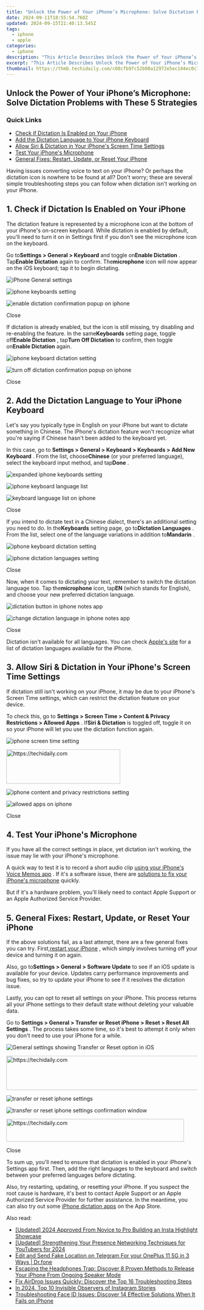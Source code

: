 ```yaml
---
title: "Unlock the Power of Your iPhone’s Microphone: Solve Dictation Problems with These 5 Strategies"
date: 2024-09-11T18:55:54.760Z
updated: 2024-09-15T21:40:13.545Z
tags:
  - iphone
  - apple
categories:
  - iphone
description: "This Article Describes Unlock the Power of Your iPhone’s Microphone: Solve Dictation Problems with These 5 Strategies"
excerpt: "This Article Describes Unlock the Power of Your iPhone’s Microphone: Solve Dictation Problems with These 5 Strategies"
thumbnail: https://thmb.techidaily.com/c08cfb9fc52b90a12972e5ec144ec0c7f63bc215d0f41358268b867a2994d1b8.jpg
---
```


## Unlock the Power of Your iPhone’s Microphone: Solve Dictation Problems with These 5 Strategies

### Quick Links

* [Check if Dictation Is Enabled on Your iPhone](https://www.makeuseof.com/fixes-dictation-not-working-on-iphone/#check-if-dictation-is-enabled-on-your-iphone)
* [Add the Dictation Language to Your iPhone Keyboard](https://www.makeuseof.com/fixes-dictation-not-working-on-iphone/#add-the-dictation-language-to-your-iphone-keyboard)
* [Allow Siri & Dictation in Your iPhone's Screen Time Settings](https://www.makeuseof.com/fixes-dictation-not-working-on-iphone/#allow-siri-amp-dictation-in-your-iphone-39-s-screen-time-settings)
* [Test Your iPhone's Microphone](https://www.makeuseof.com/fixes-dictation-not-working-on-iphone/#test-your-iphone-39-s-microphone)
* [General Fixes: Restart, Update, or Reset Your iPhone](https://www.makeuseof.com/fixes-dictation-not-working-on-iphone/#general-fixes-restart-update-or-reset-your-iphone)

 Having issues converting voice to text on your iPhone? Or perhaps the dictation icon is nowhere to be found at all? Don't worry; these are several simple troubleshooting steps you can follow when dictation isn't working on your iPhone.

## 1\. Check if Dictation Is Enabled on Your iPhone

 The dictation feature is represented by a microphone icon at the bottom of your iPhone's on-screen keyboard. While dictation is enabled by default, you'll need to turn it on in Settings first if you don't see the microphone icon on the keyboard.

 Go to**Settings > General > Keyboard** and toggle on**Enable Dictation** . Tap**Enable Dictation** again to confirm. The**microphone** icon will now appear on the iOS keyboard; tap it to begin dictating.

![iPhone General settings](https://static1.makeuseofimages.com/wordpress/wp-content/uploads/2023/10/iphone-general-settings.JPEG)

![iphone keyboards setting](https://static1.makeuseofimages.com/wordpress/wp-content/uploads/2024/01/iphone-keyboards-setting.jpeg)

![enable dictation confirmation popup on iphone](https://static1.makeuseofimages.com/wordpress/wp-content/uploads/2024/01/enable-dictation-confirmation-popup-on-iphone.PNG)

Close

 If dictation is already enabled, but the icon is still missing, try disabling and re-enabling the feature. In the same**Keyboards** setting page, toggle off**Enable Dictation** , tap**Turn Off Dictation** to confirm, then toggle on**Enable Dictation** again.

![iphone keyboard dictation setting](https://static1.makeuseofimages.com/wordpress/wp-content/uploads/2024/01/iphone-keyboard-dictation-setting.PNG)

![turn off dictation confirmation popup on iphone](https://static1.makeuseofimages.com/wordpress/wp-content/uploads/2024/01/turn-off-dictation-confirmation-popup-on-iphone.PNG)

Close

## 2\. Add the Dictation Language to Your iPhone Keyboard

 Let's say you typically type in English on your iPhone but want to dictate something in Chinese. The iPhone's dictation feature won't recognize what you're saying if Chinese hasn't been added to the keyboard yet.

 In this case, go to **Settings > General > Keyboard > Keyboards > Add New Keyboard** . From the list, choose**Chinese** (or your preferred language), select the keyboard input method, and tap**Done** .

![expanded iphone keyboards setting](https://static1.makeuseofimages.com/wordpress/wp-content/uploads/2024/01/expanded-iphone-keyboards-setting.PNG)

![iphone keyboard language list](https://static1.makeuseofimages.com/wordpress/wp-content/uploads/2024/01/iphone-keyboard-language-list.PNG)

![keyboard language list on iphone](https://static1.makeuseofimages.com/wordpress/wp-content/uploads/2024/01/keyboard-language-list-on-iphone.PNG)

Close

 If you intend to dictate text in a Chinese dialect, there's an additional setting you need to do. In the**Keyboards** setting page, go to**Dictation Languages** . From the list, select one of the language variations in addition to**Mandarin** .

![iphone keyboard dictation setting](https://static1.makeuseofimages.com/wordpress/wp-content/uploads/2024/01/iphone-keyboard-dictation-setting.PNG)

![iphone dictation languages setting](https://static1.makeuseofimages.com/wordpress/wp-content/uploads/2024/01/iphone-dictation-languages-setting.PNG)

Close

 Now, when it comes to dictating your text, remember to switch the dictation language too. Tap the**microphone** icon, tap**EN** (which stands for English), and choose your new preferred dictation language.

![dictation button in iphone notes app](https://static1.makeuseofimages.com/wordpress/wp-content/uploads/2024/01/dictation-button-in-iphone-notes-app.PNG)

![change dictation language in iphone notes app](https://static1.makeuseofimages.com/wordpress/wp-content/uploads/2024/01/change-dictation-language-in-iphone-notes-app.PNG)

Close

 Dictation isn't available for all languages. You can check [Apple's site](http://www.apple.com/ios/feature-availability/#quicktype-keyboard-dictation) for a list of dictation languages available for the iPhone.

## 3\. Allow Siri & Dictation in Your iPhone's Screen Time Settings

 If dictation still isn't working on your iPhone, it may be due to your iPhone's Screen Time settings, which can restrict the dictation feature on your device.

 To check this, go to **Settings > Screen Time > Content & Privacy Restrictions > Allowed Apps** . If**Siri & Dictation** is toggled off, toggle it on so your iPhone will let you use the dictation function again.

![iphone screen time setting](https://static1.makeuseofimages.com/wordpress/wp-content/uploads/2024/01/iphone-screen-time-setting.PNG)

<!-- affiliate ads begin -->
<a href="https://aligracehair.sjv.io/c/5597632/2135414/19272" target="_top" id="2135414">
  <img src="//a.impactradius-go.com/display-ad/19272-2135414" border="0" alt="https://techidaily.com" width="300" height="90"/>
</a>
<img height="0" width="0" src="https://aligracehair.sjv.io/i/5597632/2135414/19272" style="position:absolute;visibility:hidden;" border="0" />
<!-- affiliate ads end -->

![iphone content and privacy restrictions setting](https://static1.makeuseofimages.com/wordpress/wp-content/uploads/2024/01/iphone-content-and-privacy-restrictions-setting.PNG)

![allowed apps on iphone](https://static1.makeuseofimages.com/wordpress/wp-content/uploads/2024/01/allowed-apps-on-iphone.PNG)

Close

## 4\. Test Your iPhone's Microphone

 If you have all the correct settings in place, yet dictation isn't working, the issue may lie with your iPhone's microphone.

 A quick way to test it is to record a short audio clip [using your iPhone's Voice Memos app](https://www.makeuseof.com/voice-memos-app-guide-iphone/) . If it's a software issue, there are [solutions to fix your iPhone's microphone](https://www.makeuseof.com/iphone-microphone-fixes/) quickly.

 But if it's a hardware problem, you'll likely need to contact Apple Support or an Apple Authorized Service Provider.

## 5\. General Fixes: Restart, Update, or Reset Your iPhone

 If the above solutions fail, as a last attempt, there are a few general fixes you can try. First,[restart your iPhone](https://www.makeuseof.com/how-to-restart-any-iphone-even-if-the-buttons-are-broken/) , which simply involves turning off your device and turning it on again.

 Also, go to**Settings > General > Software Update** to see if an iOS update is available for your device. Updates carry performance improvements and bug fixes, so try to update your iPhone to see if it resolves the dictation issue.

 Lastly, you can opt to reset all settings on your iPhone. This process returns all your iPhone settings to their default state without deleting your valuable data.

 Go to **Settings > General > Transfer or Reset iPhone > Reset > Reset All Settings** . The process takes some time, so it's best to attempt it only when you don't need to use your iPhone for a while.

![General settings showing Transfer or Reset option in iOS](https://static1.makeuseofimages.com/wordpress/wp-content/uploads/2023/09/general-settings-showing-transfer-or-reset-option-in-ios.jpeg)

<!-- affiliate ads begin -->
<a href="https://ephamedtechinc.pxf.io/c/5597632/2136617/26400" target="_top" id="2136617">
  <img src="//a.impactradius-go.com/display-ad/26400-2136617" border="0" alt="https://techidaily.com" width="728" height="90"/>
</a>
<img height="0" width="0" src="https://ephamedtechinc.pxf.io/i/5597632/2136617/26400" style="position:absolute;visibility:hidden;" border="0" />
<!-- affiliate ads end -->

![transfer or reset iphone settings](https://static1.makeuseofimages.com/wordpress/wp-content/uploads/2023/09/img_7384.JPEG)

![transfer or reset iphone settings confirmation window](https://static1.makeuseofimages.com/wordpress/wp-content/uploads/2023/09/img_7385.JPEG)

<!-- affiliate ads begin -->
<a href="https://25home.pxf.io/c/5597632/2123480/16836" target="_top" id="2123480">
  <img src="//a.impactradius-go.com/display-ad/16836-2123480" border="0" alt="https://techidaily.com" width="468" height="60"/>
</a>
<img height="0" width="0" src="https://25home.pxf.io/i/5597632/2123480/16836" style="position:absolute;visibility:hidden;" border="0" />
<!-- affiliate ads end -->

Close

 To sum up, you'll need to ensure that dictation is enabled in your iPhone's Settings app first. Then, add the right languages to the keyboard and switch between your preferred languages before dictating.

 Also, try restarting, updating, or resetting your iPhone. If you suspect the root cause is hardware, it's best to contact Apple Support or an Apple Authorized Service Provider for further assistance. In the meantime, you can also try out some [iPhone dictation apps](https://www.makeuseof.com/best-dictation-apps-iphone/) on the App Store.

<ins class="adsbygoogle"
     style="display:block"
     data-ad-format="autorelaxed"
     data-ad-client="ca-pub-7571918770474297"
     data-ad-slot="1223367746"></ins>

<ins class="adsbygoogle"
     style="display:block"
     data-ad-client="ca-pub-7571918770474297"
     data-ad-slot="8358498916"
     data-ad-format="auto"
     data-full-width-responsive="true"></ins>

<span class="atpl-alsoreadstyle">Also read:</span>
<div><ul>
<li><a href="https://instagram-clips.techidaily.com/updated-2024-approved-from-novice-to-pro-building-an-insta-highlight-showcase/"><u>[Updated] 2024 Approved From Novice to Pro Building an Insta Highlight Showcase</u></a></li>
<li><a href="https://vp-tips.techidaily.com/updated-strengthening-your-presence-networking-techniques-for-youtubers-for-2024/"><u>[Updated] Strengthening Your Presence Networking Techniques for YouTubers for 2024</u></a></li>
<li><a href="https://location-social.techidaily.com/edit-and-send-fake-location-on-telegram-for-your-oneplus-11-5g-in-3-ways-drfone-by-drfone-virtual-android/"><u>Edit and Send Fake Location on Telegram For your OnePlus 11 5G in 3 Ways | Dr.fone</u></a></li>
<li><a href="https://fox-that.techidaily.com/escaping-the-headphones-trap-discover-8-proven-methods-to-release-your-iphone-from-ongoing-speaker-mode/"><u>Escaping the Headphones Trap: Discover 8 Proven Methods to Release Your iPhone From Ongoing Speaker Mode</u></a></li>
<li><a href="https://fox-that.techidaily.com/fix-airdrop-issues-quickly-discover-the-top-16-troubleshooting-steps/"><u>Fix AirDrop Issues Quickly: Discover the Top 16 Troubleshooting Steps</u></a></li>
<li><a href="https://instagram-video-files.techidaily.com/in-2024-top-10-invisible-observers-of-instagram-stories/"><u>In 2024, Top 10 Invisible Observers of Instagram Stories</u></a></li>
<li><a href="https://fox-that.techidaily.com/troubleshooting-face-id-issues-discover-14-effective-solutions-when-it-fails-on-iphone/"><u>Troubleshooting Face ID Issues: Discover 14 Effective Solutions When It Fails on iPhone</u></a></li>
</ul></div>

